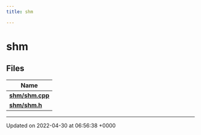 ```yaml
---
title: shm

---
```


# shm



## Files

| Name           |
| -------------- |
| **[shm/shm.cpp](Files/shm_8cpp.md#file-shm.cpp)**  |
| **[shm/shm.h](Files/shm_8h.md#file-shm.h)**  |






-------------------------------

Updated on 2022-04-30 at 06:56:38 +0000
